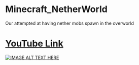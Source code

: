 # Minecraft_NetherWorld
Our attempted at having nether mobs spawn in the overworld
# [YouTube Link](https://youtu.be/XO1yUJFTFNA)
[![IMAGE ALT TEXT HERE](http://i3.ytimg.com/vi/XO1yUJFTFNA/maxresdefault.jpg)](https://youtu.be/XO1yUJFTFNA)
